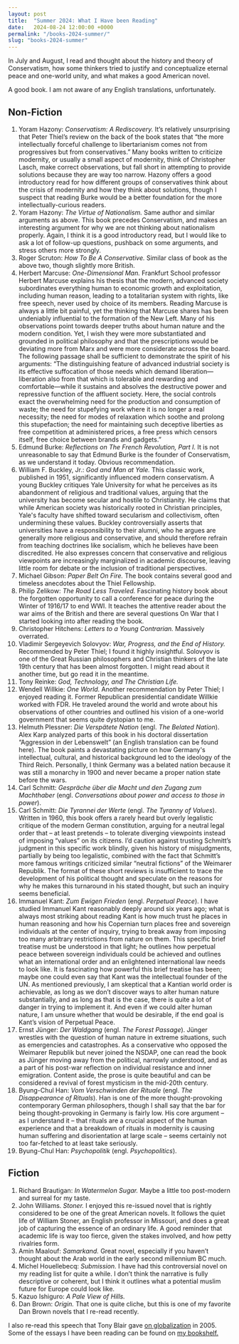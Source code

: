 ```yaml
---
layout: post
title:  "Summer 2024: What I Have been Reading"
date:   2024-08-24 12:00:00 +0000
permalink: "/books-2024-summer/"
slug: "books-2024-summer"
---
```

In July and August, I read and thought about the history and theory of Conservatism, how some thinkers tried to justify and conceptualize eternal peace and one-world unity, and what makes a good American novel.

A good book. I am not aware of any English translations, unfortunately.

## Non-Fiction
1. Yoram Hazony: *Conservatism: A Rediscovery.* It’s relatively unsurprising that Peter Thiel’s review on the back of the book states that “the more intellectually forceful challenge to libertarianism comes not from progressives but from conservatives.” Many books written to criticize modernity, or usually a small aspect of modernity, think of Christopher Lasch, make correct observations, but fall short in attempting to provide solutions because they are way too narrow. Hazony offers a good introductory read for how different groups of conservatives think about the crisis of modernity and how they think about solutions, though I suspect that reading Burke would be a better foundation for the more intellectually-curious readers.
2. Yoram Hazony: *The Virtue of Nationalism.* Same author and similar arguments as above. This book precedes Conservatism, and makes an interesting argument for why we are not thinking about nationalism properly. Again, I think it is a good introductory read, but I would like to ask a lot of follow-up questions, pushback on some arguments, and stress others more strongly.
3. Roger Scruton: *How To Be A Conservative.* Similar class of book as the above two, though slightly more British.
4. Herbert Marcuse: *One-Dimensional Man.* Frankfurt School professor Herbert Marcuse explains his thesis that the modern, advanced society subordinates everything human to economic growth and exploitation, including human reason, leading to a totalitarian system with rights, like free speech, never used by choice of its members. Reading Marcuse is always a little bit painful, yet the thinking that Marcuse shares has been undeniably influential to the formation of the New Left. Many of his observations point towards deeper truths about human nature and the modern condition. Yet, I wish they were more substantiated and grounded in political philosophy and that the prescriptions would be deviating more from Marx and were more considerate across the board. The following passage shall be sufficient to demonstrate the spirit of his arguments: “The distinguishing feature of advanced industrial society is its effective suffocation of those needs which demand liberation—liberation also from that which is tolerable and rewarding and comfortable—while it sustains and absolves the destructive power and repressive function of the affluent society. Here, the social controls exact the overwhelming need for the production and consumption of waste; the need for stupefying work where it is no longer a real necessity; the need for modes of relaxation which soothe and prolong this stupefaction; the need for maintaining such deceptive liberties as free competition at administered prices, a free press which censors itself, free choice between brands and gadgets.”
5. Edmund Burke: *Reflections on The French Revolution, Part I.* It is not unreasonable to say that Edmund Burke is the founder of Conservatism, as we understand it today. Obvious recommendation.
6. William F. Buckley, Jr.: *God and Man at Yale.* This classic work, published in 1951, significantly influenced modern conservatism. A young Buckley critiques Yale University for what he perceives as its abandonment of religious and traditional values, arguing that the university has become secular and hostile to Christianity. He claims that while American society was historically rooted in Christian principles, Yale's faculty have shifted toward secularism and collectivism, often undermining these values. Buckley controversially asserts that universities have a responsibility to their alumni, who he argues are generally more religious and conservative, and should therefore refrain from teaching doctrines like socialism, which he believes have been discredited. He also expresses concern that conservative and religious viewpoints are increasingly marginalized in academic discourse, leaving little room for debate or the inclusion of traditional perspectives.
7. Michael Gibson: *Paper Belt On Fire.* The book contains several good and timeless anecdotes about the Thiel Fellowship.
8. Philip Zelikow: *The Road Less Traveled.* Fascinating history book about the forgotten opportunity to call a conference for peace during the Winter of 1916/17 to end WWI. It teaches the attentive reader about the war aims of the British and there are several questions On War that I started looking into after reading the book.
9. Christopher Hitchens: *Letters to a Young Contrarian.* Massively overrated.
10. Vladimir Sergeyevich Solovyov: *War, Progress, and the End of History.* Recommended by Peter Thiel; I found it highly insightful. Solovyov is one of the Great Russian philosophers and Christian thinkers of the late 19th century that has been almost forgotten. I might read about it another time, but go read it in the meantime.
11. Tony Reinke: *God, Technology, and The Christian Life.*
12. Wendell Willkie: *One World.* Another recommendation by Peter Thiel; I enjoyed reading it. Former Republican presidential candidate Willkie worked with FDR. He traveled around the world and wrote about his observations of other countries and outlined his vision of a one-world government that seems quite dystopian to me.
13. Helmuth Plessner: *Die Verspätete Nation* (engl. *The Belated Nation*). Alex Karp analyzed parts of this book in his doctoral dissertation “Aggression in der Lebenswelt” (an English translation can be found here). The book paints a devastating picture on how Germany's intellectual, cultural, and historical background led to the ideology of the Third Reich. Personally, I think Germany was a belated nation because it was still a monarchy in 1900 and never became a proper nation state before the wars.
14. Carl Schmitt: *Gespräche über die Macht und den Zugang zum Machthaber* (engl. *Conversations about power and access to those in power*).
15. Carl Schmitt: *Die Tyrannei der Werte* (engl. *The Tyranny of Values*). Written in 1960, this book offers a rarely heard but overly legalistic critique of the modern German constitution, arguing for a neutral legal order that – at least pretends – to tolerate diverging viewpoints instead of imposing “values” on its citizens. I’d caution against trusting Schmitt’s judgment in this specific work blindly, given his history of misjudgments, partially by being too legalistic, combined with the fact that Schmitt’s more famous writings criticized similar “neutral fictions” of the Weimarer Republik. The format of these short reviews is insufficient to trace the development of his political thought and speculate on the reasons for why he makes this turnaround in his stated thought, but such an inquiry seems beneficial.
16. Immanuel Kant: *Zum Ewigen Frieden* (engl. *Perpetual Peace*). I have studied Immanuel Kant reasonably deeply around six years ago; what is always most striking about reading Kant is how much trust he places in human reasoning and how his Copernian turn places free and sovereign individuals at the center of inquiry, trying to break away from imposing too many arbitrary restrictions from nature on them. This specific brief treatise must be understood in that light; he outlines how perpetual peace between sovereign individuals could be achieved and outlines what an international order and an enlightened international law needs to look like. It is fascinating how powerful this brief treatise has been; maybe one could even say that Kant was the intellectual founder of the UN. As mentioned previously, I am skeptical that a Kantian world order is achievable, as long as we don’t discover ways to alter human nature substantially, and as long as that is the case, there is quite a lot of danger in trying to implement it. And even if we could alter human nature, I am unsure whether that would be desirable, if the end goal is Kant’s vision of Perpetual Peace.
17. Ernst Jünger: *Der Waldgang* (engl. *The Forest Passage*). Jünger wrestles with the question of human nature in extreme situations, such as emergencies and catastrophes. As a conservative who opposed the Weimarer Republik but never joined the NSDAP, one can read the book as Jünger moving away from the political, narrowly understood, and as a part of his post-war reflection on individual resistance and inner emigration. Content aside, the prose is quite beautiful and can be considered a revival of forest mysticism in the mid-20th century.
18. Byung-Chul Han: *Vom Verschwinden der Rituale* (engl. *The Disappearance of Rituals*). Han is one of the more thought-provoking contemporary German philosophers, though I shall say that the bar for being thought-provoking in Germany is fairly low. His core argument – as I understand it – that rituals are a crucial aspect of the human experience and that a breakdown of rituals in modernity is causing human suffering and disorientation at large scale – seems certainly not too far-fetched to at least take seriously.
19. Byung-Chul Han: *Psychopolitik* (engl. *Psychopolitics*). 

## Fiction

1. Richard Brautigan: *In Watermelon Sugar.* Maybe a little too post-modern and surreal for my taste.
2. John Williams. *Stoner.* I enjoyed this re-issued novel that is rightly considered to be one of the great American novels. It follows the quiet life of William Stoner, an English professor in Missouri, and does a great job of capturing the essence of an ordinary life. A good reminder that academic life is way too fierce, given the stakes involved, and how petty rivalries form.
3. Amin Maalouf: *Samarkand.* Great novel, especially if you haven’t thought about the Arab world in the early second millennium BC much.
4. Michel Houellebecq: *Submission.* I have had this controversial novel on my reading list for quite a while. I don’t think the narrative is fully descriptive or coherent, but I think it outlines what a potential muslim future for Europe could look like.
5. Kazuo Ishiguro: *A Pale View of Hills.*
6. Dan Brown: *Origin.* That one is quite cliche, but this is one of my favorite Dan Brown novels that I re-read recently.

I also re-read this speech that Tony Blair gave [on globalization](https://www.theguardian.com/uk/2005/sep/27/labourconference.speeches) in 2005. Some of the essays I have been reading can be found on [my bookshelf.](https://www.jannikschilling.com/bookshelf/)